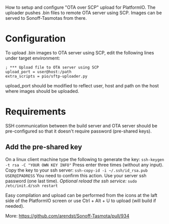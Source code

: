 How to setup and configure "OTA over SCP" upload for PlatformIO. The uploader pushes .bin files to remote OTA server using SCP. Images can be served to Sonoff-Tasmotas from there.

# Configuration
To upload .bin images to OTA server using SCP, edit the following lines under target environment:
```
; *** Upload file to OTA server using SCP
upload_port = user@host:/path
extra_scripts = pio/sftp-uploader.py
```
upload_port should be modified to reflect user, host and path on the host where images should be uploaded.

# Requirements
SSH communication between the build server and OTA server should be pre-configured so that it doesn't require password (pre-shared keys).

## Add the pre-shared key
On a linux client machine type the following to generate the key:
`ssh-keygen -t rsa -C "YOUR OWN KEY INFO"`
Press enter three times (without any input).
Copy the key to your ssh server:
`ssh-copy-id -i ~/.ssh/id_rsa.pub USER@IPADRESS`
You need to confirm this action. Use your server ssh password (one last time).
_Optional reload the ssh service:_
`sudo /etc/init.d/ssh restart`

Easy compilation and upload can be performed from the icons at the laft side of the PlatformIO screen or use Ctrl + Alt + U to upload (will build if needed).

More: https://github.com/arendst/Sonoff-Tasmota/pull/934